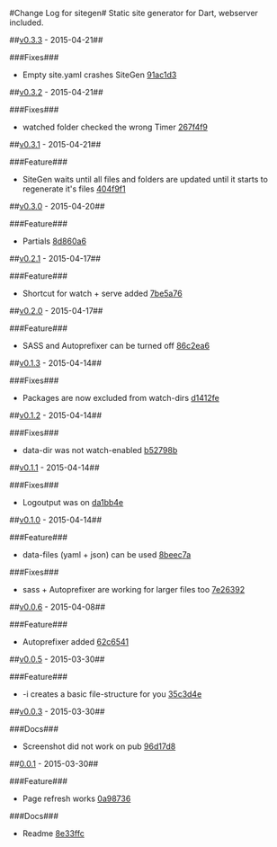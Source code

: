 #Change Log for sitegen#
Static site generator for Dart, webserver included.

##[v0.3.3](http://github.com/mikemitterer/dart-sitegen/compare/v0.3.2...v0.3.3) - 2015-04-21##

###Fixes###
* Empty site.yaml crashes SiteGen [91ac1d3](http://github.com/mikemitterer/dart-sitegen/commit/91ac1d37a9c6400c23d0e89631075b9ecdb0bd93)

##[v0.3.2](http://github.com/mikemitterer/dart-sitegen/compare/v0.3.1...v0.3.2) - 2015-04-21##

###Fixes###
* watched folder checked the wrong Timer [267f4f9](http://github.com/mikemitterer/dart-sitegen/commit/267f4f91d160542a1bb535b49a527a3bb9d20868)

##[v0.3.1](http://github.com/mikemitterer/dart-sitegen/compare/v0.3.0...v0.3.1) - 2015-04-21##

###Feature###
* SiteGen waits until all files and folders are updated until it starts to regenerate it's files [404f9f1](http://github.com/mikemitterer/dart-sitegen/commit/404f9f1ba53136f2779003b95ae8b79452bd2c38)

##[v0.3.0](http://github.com/mikemitterer/dart-sitegen/compare/v0.2.1...v0.3.0) - 2015-04-20##

###Feature###
* Partials [8d860a6](http://github.com/mikemitterer/dart-sitegen/commit/8d860a65fe732bb1de1341ea7e95003d2172bb27)

##[v0.2.1](http://github.com/mikemitterer/dart-sitegen/compare/v0.2.0...v0.2.1) - 2015-04-17##

###Feature###
* Shortcut for watch + serve added [7be5a76](http://github.com/mikemitterer/dart-sitegen/commit/7be5a76be1607a0c218c34d49ebf2e60c0a3781a)

##[v0.2.0](http://github.com/mikemitterer/dart-sitegen/compare/v0.1.3...v0.2.0) - 2015-04-17##

###Feature###
* SASS and Autoprefixer can be turned off [86c2ea6](http://github.com/mikemitterer/dart-sitegen/commit/86c2ea67b6193e90590024fe4eaae08830283394)

##[v0.1.3](http://github.com/mikemitterer/dart-sitegen/compare/v0.1.2...v0.1.3) - 2015-04-14##

###Fixes###
* Packages are now excluded from watch-dirs [d1412fe](http://github.com/mikemitterer/dart-sitegen/commit/d1412fe34a80d0a8e22c289c13929427dba05119)

##[v0.1.2](http://github.com/mikemitterer/dart-sitegen/compare/v0.1.1...v0.1.2) - 2015-04-14##

###Fixes###
* data-dir was not watch-enabled [b52798b](http://github.com/mikemitterer/dart-sitegen/commit/b52798b1e40a70f7c5b4071f966875a192fded79)

##[v0.1.1](http://github.com/mikemitterer/dart-sitegen/compare/v0.1.0...v0.1.1) - 2015-04-14##

###Fixes###
* Logoutput was on [da1bb4e](http://github.com/mikemitterer/dart-sitegen/commit/da1bb4e31e15225ed9ed1ea60e8d8377e776c5fd)

##[v0.1.0](http://github.com/mikemitterer/dart-sitegen/compare/v0.0.6...v0.1.0) - 2015-04-14##

###Feature###
* data-files (yaml + json) can be used [8beec7a](http://github.com/mikemitterer/dart-sitegen/commit/8beec7a4828cfcbe9a6c1f15214d5bc1bcc7d831)

###Fixes###
* sass + Autoprefixer are working for larger files too [7e26392](http://github.com/mikemitterer/dart-sitegen/commit/7e2639215646781660db3b104fd2637f6a0eb225)

##[v0.0.6](http://github.com/mikemitterer/dart-sitegen/compare/v0.0.5...v0.0.6) - 2015-04-08##

###Feature###
* Autoprefixer added [62c6541](http://github.com/mikemitterer/dart-sitegen/commit/62c654162a788c2d937677a776e5606f65f5ab2b)

##[v0.0.5](http://github.com/mikemitterer/dart-sitegen/compare/v0.0.4...v0.0.5) - 2015-03-30##

###Feature###
* -i creates a basic file-structure for you [35c3d4e](http://github.com/mikemitterer/dart-sitegen/commit/35c3d4e4a73a00a8c2b8a690f270963364b3a8bc)

##[v0.0.3](http://github.com/mikemitterer/dart-sitegen/compare/v0.0.2...v0.0.3) - 2015-03-30##

###Docs###
* Screenshot did not work on pub [96d17d8](http://github.com/mikemitterer/dart-sitegen/commit/96d17d8e2e6306cd5f700e7b9e1a21acf41f69ba)

##[0.0.1](http://github.com/mikemitterer/dart-sitegen/compare/0.0.1) - 2015-03-30##

###Feature###
* Page refresh works [0a98736](http://github.com/mikemitterer/dart-sitegen/commit/0a98736841c711c2c40723a9c0d41e0b0b299f35)

###Docs###
* Readme [8e33ffc](http://github.com/mikemitterer/dart-sitegen/commit/8e33ffc48474e866f0dfbd439cef1bc0197e64f7)

